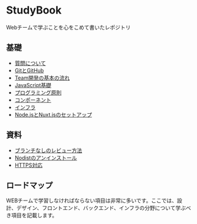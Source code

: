 # StudyBook
Webチームで学ぶことを心をこめて書いたレポジトリ

## 基礎
- [質問について](https://github.com/wasedasai/StudyBook/blob/main/textbook/Basic_QA.md)
- [GitとGitHub](https://github.com/wasedasai/StudyBook/blob/main/textbook/Basic_Git-GitHub.md)
- [Team開発の基本の流れ](https://github.com/wasedasai/StudyBook/blob/main/textbook/Basic_Team.md)
- [JavaScript基礎](https://github.com/wasedasai/StudyBook/blob/main/textbook/Basic_JavaScript.md)
- [プログラミング原則](https://github.com/wasedasai/StudyBook/blob/main/textbook/Basic_Principles.md)
- [コンポーネント](https://github.com/wasedasai/StudyBook/blob/main/textbook/Basic_Components.md)
- [インフラ](https://github.com/wasedasai/StudyBook/blob/main/textbook/Basic_Infra.md)
- [Node.jsとNuxt.jsのセットアップ](https://github.com/wasedasai/StudyBook/blob/main/textbook/Basic_Nodejs-Nuxtjs.md)

## 資料
- [ブランチなしのレビュー方法](https://github.com/wasedasai/StudyBook/blob/main/textbook/Additions_Review-Without-Branches.md)
- [Nodistのアンインストール](https://github.com/wasedasai/StudyBook/blob/main/textbook/Additions_GoodbyeNodist.md)
- [HTTPS対応](https://github.com/wasedasai/StudyBook/blob/main/textbook/Additions_CertBot.md)

## ロードマップ
WEBチームで学習しなければならない項目は非常に多いです。ここでは、設計、デザイン、フロントエンド、バックエンド、インフラの分野について学ぶべき項目を記載します。




